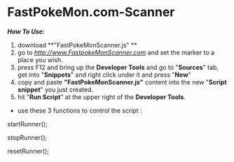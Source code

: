 # FastPokeMon.com-Scanner
***How To Use:***

 1. download **"FastPokeMonScanner.js" **
 2. go to *http://www.FastpokeMonScanner.com* and set the marker to a place you wish.
 3. press F12 and bring up the **Developer Tools** and go to "**Sources**" tab, get into "**Snippets**" and right click under it and press "**New**"
 4. copy and paste **"FastPokeMonScanner.js"** content into the new "**Script snippet**" you just created.
 5. hit "**Run Script**" at the upper right of the **Developer Tools**.
 
 
- use these 3 functions to control the script : 


startRunner();

stopRunner(); 

resetRunner();
    
